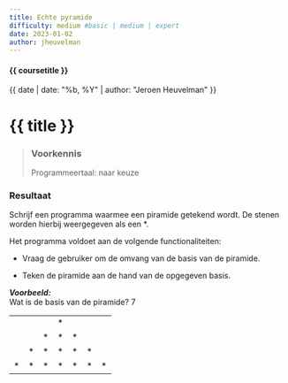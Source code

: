 ```yaml
---
title: Echte pyramide
difficulty: medium #basic | medium | expert
date: 2023-01-02
author: jheuvelman
---
```


#### {{ coursetitle }}
{{ date | date: "%b, %Y" | author: "Jeroen Heuvelman" }}


# {{ title }}

> ### Voorkennis
> Programmeertaal: naar keuze

### Resultaat
Schrijf een programma waarmee een piramide getekend wordt. De stenen
worden hierbij weergegeven als een \*.

Het programma voldoet aan de volgende functionaliteiten:

- Vraag de gebruiker om de omvang van de basis van de piramide.

- Teken de piramide aan de hand van de opgegeven basis.

***Voorbeeld:***  
Wat is de basis van de piramide? 7

|     |     |     |     |     |     |     |
|:---:|:---:|:---:|:---:|:---:|:---:|:---:|
|     |     |     | \*  |     |     |     |
|     |     | \*  | \*  | \*  |     |     |
|     | \*  | \*  | \*  | \*  | \*  |     |
| \*  | \*  | \*  | \*  | \*  | \*  | \*  |
